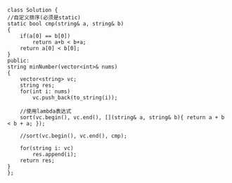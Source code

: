     class Solution {
    //自定义排序(必须是static)
    static bool cmp(string& a, string& b)
    {
        if(a[0] == b[0])
            return a+b < b+a;
        return a[0] < b[0];
    }
    public:
    string minNumber(vector<int>& nums)
    {
        vector<string> vc;
        string res;
        for(int i: nums)
            vc.push_back(to_string(i));
        
        //使用lambda表达式
        sort(vc.begin(), vc.end(), [](string& a, string& b){ return a + b < b + a; });
     
        //sort(vc.begin(), vc.end(), cmp);
        
        for(string i: vc)
            res.append(i);
        return res;
    }
    };
